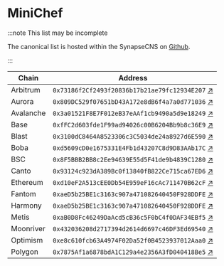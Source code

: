 # MiniChef

:::note This list may be incomplete

The canonical list is hosted within the SynapseCNS on [Github](https://github.com/synapsecns/synapse-contracts).

:::

| Chain     | Address                                      |
|-----------|----------------------------------------------|
| Arbitrum  | `0x73186f2Cf2493f20836b17b21ae79fc12934E207` [↗](https://arbiscan.io/address/0x73186f2Cf2493f20836b17b21ae79fc12934E207) |
| Aurora    | `0x809DC529f07651bD43A172e8dB6f4a7a0d771036` [↗](https://explorer.mainnet.aurora.dev/address/0x809DC529f07651bD43A172e8dB6f4a7a0d771036/transactions) |
| Avalanche | `0x3a01521F8E7F012eB37eAAf1cb9490a5d9e18249` [↗](https://snowtrace.io/address/0x3a01521F8E7F012eB37eAAf1cb9490a5d9e18249) |
| Base      | `0xfFC2d603fde1F99ad94026c00B6204Bb9b8c36E9` [↗](https://basescan.org/address/0xfFC2d603fde1F99ad94026c00B6204Bb9b8c36E9) |
| Blast     | `0x3100dC8464A8523306c3C5034de24a8927d6E590` [↗](https://blastscan.io/address/0x3100dC8464A8523306c3C5034de24a8927d6E590) |
| Boba      | `0xd5609cD0e1675331E4Fb1d43207C8d9D83AAb17C` [↗](https://blockexplorer.boba.network/address/0xd5609cD0e1675331E4Fb1d43207C8d9D83AAb17C/transactions) |
| BSC       | `0x8F5BBB2BB8c2Ee94639E55d5F41de9b4839C1280` [↗](https://bscscan.com/address/0x8F5BBB2BB8c2Ee94639E55d5F41de9b4839C1280) |
| Canto     | `0x93124c923dA389Bc0f13840fB822Ce715ca67ED6` [↗](https://canto.dex.guru/address/0x93124c923dA389Bc0f13840fB822Ce715ca67ED6) |
| Ethereum  | `0xd10eF2A513cEE0Db54E959eF16cAc711470B62cF` [↗](https://etherscan.io/address/0xd10eF2A513cEE0Db54E959eF16cAc711470B62cF) |
| Fantom    | `0xaeD5b25BE1c3163c907a471082640450F928DDFE` [↗](https://ftmscan.com/address/0xaed5b25be1c3163c907a471082640450f928ddfe) |
| Harmony   | `0xaeD5b25BE1c3163c907a471082640450F928DDFE` [↗](https://explorer.harmony.one/address/0xaed5b25be1c3163c907a471082640450f928ddfe) |
| Metis     | `0xaB0D8Fc46249DaAcd5cB36c5F0bC4f0DAF34EBf5` [↗](https://andromeda-explorer.metis.io/address/0xaB0D8Fc46249DaAcd5cB36c5F0bC4f0DAF34EBf5) |
| Moonriver | `0x432036208d2717394d2614d6697c46DF3Ed69540` [↗](https://moonriver.moonscan.io/address/0x432036208d2717394d2614d6697c46DF3Ed69540) |
| Optimism  | `0xe8c610fcb63A4974F02Da52f0B4523937012Aaa0` [↗](https://optimistic.etherscan.io/address/0xe8c610fcb63A4974F02Da52f0B4523937012Aaa0) |
| Polygon   | `0x7875Af1a6878bdA1C129a4e2356A3fD040418Be5` [↗](https://polygonscan.com/address/0x7875Af1a6878bdA1C129a4e2356A3fD040418Be5) |

